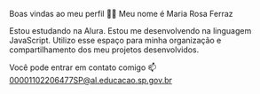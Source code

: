 Boas vindas ao meu perfil 💙💙
Meu nome é Maria Rosa Ferraz

Estou estudando na Alura.
Estou me desenvolvendo na linguagem JavaScript.
Utilizo esse espaço para minha organização e compartilhamento dos meu projetos desenvolvidos.

Você pode entrar em contato comigo 📫
00001102206477SP@al.educacao.sp.gov.br
